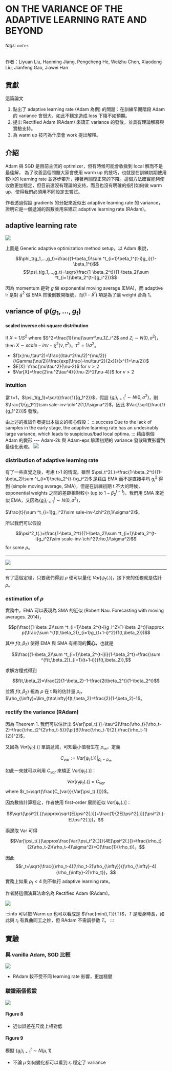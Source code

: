 # ON THE VARIANCE OF THE ADAPTIVE LEARNING RATE AND BEYOND
###### tags: `notes`
作者：Liyuan Liu, Haoming Jiang, Pengcheng He, Weizhu Chen, Xiaodong Liu, Jianfeng Gao, Jiawei Han

## 貢獻
這篇論文
1. 點出了 adaptive learning rate (Adam 為例) 的問題：在訓練早期階段 Adam 的 variance 會很大，如此不穩定造成 loss 下降不如預期。
2. 提出 Rectified Adam (RAdam) 來矯正 variance 的發散，並具有理論解釋與實驗支持。
3. 為 warm up 技巧為什麼會 work 提出解釋。

## 介紹
Adam 與 SGD 是目前主流的 optimizer，但有時候可能會收斂到 local 解而不是最佳解， 為了改善這個問題大家會使用 warm up 的技巧，也就是在訓練初期使用較小的 learning rate 並逐步攀升，接著再回復正常的下降。這個方法確實能夠使收斂更加穩定，但目前還沒有理論的支持，而且也沒有明確的指引如何做 warm up，使得我們必須用不同設定去嘗試。

作者透過假設 gradients 的分配來近似出 adaptive learning rate 的 variance，證明它是一個遞減的函數並用來矯正 adaptive learning rate (RAdam)。

## adaptive learning rate 
![](https://i.imgur.com/GpKctmN.png)

上圖是 Generic adaptive optimization method setup，以 Adam 來說，

$$\phi_t(g_1,...,g_t)=\frac{(1-\beta_1)\sum ^t_{i=1}\beta_1^{t-i}g_i}{1-\beta_1^t}$$ 
$$\psi_t(g_1,...,g_t)=\sqrt{\frac{1-\beta_2^t}{(1-\beta_2)\sum ^t_{i=1}\beta_2^{t-i}g_i^2}}$$

因為 momentum 是對 $g$ 做 exponential moving average (EMA)，而 adaptive lr 是對 $g^2$ 做 EMA 然後倒數開根號，而($1-\beta^t$) 項是為了讓 weight 合為 1。


## variance of $\psi(g_1,...,g_t)$

#### scaled inverse chi-square distribution
If $X=1/S^2$ where $S^2=\frac{1}{\nu}\sum^\nu_1Z_i^2$ and $Z_i\sim N(0,\sigma^2)$，then $X\sim scale-inv-\chi^2(\nu,\tau^2)$，$\tau^2=1/\sigma^2$。
* $f(x;\nu,\tau^2)=\frac{(\tau^2\nu/2)^{\nu/2}}{\Gamma(\nu/2)}\frac{exp[\frac{-\nu\tau^2}{2x}]}{x^{1+\nu/2}}$
* $E[X]=\frac{\nu\tau^2}{\nu-2}$ for $\nu>2$
* $Var[X]=\frac{2\nu^2\tau^4}{(\nu-2)^2(\nu-4)}$ for $\nu>2$

### intuition
當 t=1，$\psi_1(g_1)=\sqrt{\frac{1}{g_1^2}}$，假設 $\{g_i\}_{i=1}^t\sim N(0,\sigma^2)$，則 $\frac{1}{g_1^2}\sim sale-inv-\chi^2(1,1/\sigma^2)$，因此 $Var[\sqrt{\frac{1}{g_1^2}}]$ 發散。

由上述的推論作者提出本論文的核心假設：
:::success
Due to the lack of samples in the early stage, the adaptive learning rate has an undesirably large variance, which leads to suspicious/bad local optima.
:::
藉由兩個 Adam 的變形 --- Adam-2k 與 Adam-eps 驗證初期的 variance 發散確實影響到最佳化表現。
![](https://i.imgur.com/iSmhObB.png)

### distribution of adaptive learning rate
有了一些直覺之後，考慮 t>1 的情況。雖然 $\psi_t^2(.)=\frac{1-\beta_2^t}{(1-\beta_2)\sum ^t_{i=1}\beta_2^{t-i}g_i^2}$ 是藉由 EMA 而不是直接平均 $g_i^2$ 得到 (simple moving average, SMA)，但是在訓練初期 t 不大的時候，exponential weights 之間的差距相對較小 (up to $1-\beta_2^{t-1}$)，我們用 SMA 來近似 EMA，又因為$\{g_i\}_{i=1}^t\sim N(0,\sigma^2)$， 

$\frac{t}{\sum ^t_{i=1}g_i^2}\sim sale-inv-\chi^2(t,1/\sigma^2)$，

所以我們可以假設 

$$\psi^2_t(.)=\frac{1-\beta_2^t}{(1-\beta_2)\sum ^t_{i=1}\beta_2^{t-i}g_i^2}\sim scale-inv-\chi^2(\rho,1/\sigma^2)$$ for some $\rho$。

---

![](https://i.imgur.com/iTsKsLO.png)

---

有了這個定理，只要我們得到 $\rho$ 便可以量化 $Var[\psi_t(.)]$，接下來的任務就是估計 $\rho$。

### estimation of $\rho$
實務中，EMA 可以表現為 SMA 的近似 (Robert Nau. Forecasting with moving averages. 2014)，

$$p(\frac{(1-\beta_2)\sum ^t_{i=1}\beta_2^{t-i}g_i^2}{1-\beta_2^t})\approx p(\frac{\sum ^{f(t,\beta_2)}_{i=1}g_{t+1-i}^2}{f(t,\beta_2)})$$

其中 $f(t,\beta_2)$ 使得 EMA 與 SMA 有相同的**質心**，也就是

$$\frac{(1-\beta_2)\sum ^t_{i=1}\beta_2^{t-i}i}{1-\beta_2^t}=\frac{\sum ^{f(t,\beta_2)}_{i=1}(t+1-i)}{f(t,\beta_2)},$$

求解方程式得到

$$f(t,\beta_2)=\frac{2}{1-\beta_2}-1-\frac{2t\beta_2^t}{1-\beta_2^t}$$

並將 $f(t,\beta_2)$ 視為 $\rho$ 在 t 時的估計量 $\rho_t$，$\rho_{\infty}=\lim_{t\to\infty}f(t,\beta_2)=\frac{2}{1-\beta_2}-1$。

### rectify the variance (RAdam)

因為 Theorem 1. 我們可以估計出 $Var[\psi_t(.)]=\tau^2(\frac{\rho_t}{\rho_t-2}-\frac{\rho_t2^{2\rho_t-5}}{\pi}B(\frac{\rho_t-1}{2},\frac{\rho_t-1}{2})^2)$，

又因為 $Var[\psi_t(.)]$ 單調遞減，可知最小值發生在 $\rho_{\infty}$，定義

$$C_{var}:=Var[\psi_t(.)]|_{\rho_t=\rho_{\infty}}$$

如此一來就可以利用 $C_{var}$ 來矯正 $Var[\psi_t(.)]$：

$$Var[r_t\psi_t(.)]=C_{var}$$ where $r_t=\sqrt{\frac{C_{var}}{Var[\psi_t(.)]}}$。

因為數值計算穩定，作者使用 first-order 展開近似 $Var[\psi_t(.)]$：

$$\sqrt{\psi^2(.)}\approx\sqrt{E[\psi^2(.)]}+\frac{1}{2E[\psi^2(.)]}(\psi^2(.)-E[\psi^2(.)])，$$

兩邊取 Var 可得

$$Var[\psi_t(.)]\approx\frac{Var[\psi_t^2(.)]}{4E[\psi^2(.)]}=\frac{\rho_t}{2(\rho_t-2)(\rho_t-4)\sigma^2}=O(\frac{1}{\rho_t})。$$

因此 $$r_t=\sqrt{\frac{(\rho_t-4)(\rho_t-2)\rho_{\infty}}{(\rho_{\infty}-4)(\rho_{\infty}-2)\rho_t}}，$$實務上如果 $\rho_t<4$ 則不執行 adaptive learning rate。

作者將這個演算法命名為 Rectified Adam (RAdam)。

![](https://i.imgur.com/nNJUHNz.png)

:::info
可以把 Warm up 也可以看成是 $\frac{min(t,T)}{T}$，$T$ 是暖身時長，如此與 $r_t$ 有異曲同工之妙，但 RAdam 不需調參數 $T$。
:::

## 實驗

### 與 vanilla Adam, SGD 比較
![](https://i.imgur.com/U3A7ZoU.png)

* RAdam 較不受不同 learning rate 影響，更加穩健

### 驗證兩個假設
![](https://i.imgur.com/JW5tJrR.png)
#### Figure 8
* 近似誤差在尺度上相對低
#### Figure 9
模擬 $\{g_i\}_{i=1}^t\sim N(\mu,1)$
* 不論 $\mu$ 如何變化都可以看到 $r_t$ 穩定了 variance













